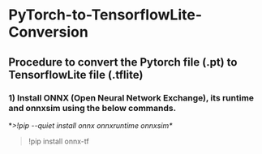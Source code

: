 # PyTorch-to-TensorflowLite-Conversion
## Procedure to convert the Pytorch file (.pt) to TensorflowLite file (.tflite)

### 1) Install ONNX (Open Neural Network Exchange), its runtime and onnxsim using the below commands.
   **>!pip --quiet install onnx onnxruntime onnxsim\**
   >!pip install onnx-tf
